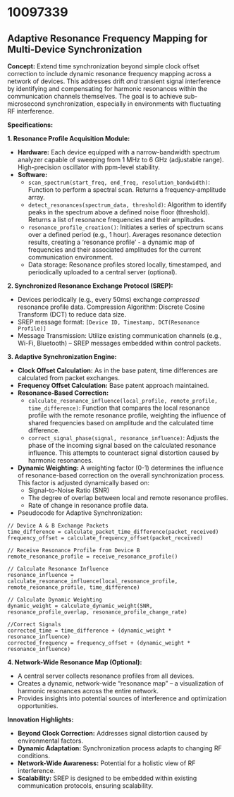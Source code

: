 # 10097339

## Adaptive Resonance Frequency Mapping for Multi-Device Synchronization

**Concept:** Extend time synchronization beyond simple clock offset correction to include dynamic resonance frequency mapping across a network of devices. This addresses drift *and* transient signal interference by identifying and compensating for harmonic resonances within the communication channels themselves. The goal is to achieve sub-microsecond synchronization, especially in environments with fluctuating RF interference.

**Specifications:**

**1. Resonance Profile Acquisition Module:**

*   **Hardware:** Each device equipped with a narrow-bandwidth spectrum analyzer capable of sweeping from 1 MHz to 6 GHz (adjustable range).  High-precision oscillator with ppm-level stability.
*   **Software:**
    *   `scan_spectrum(start_freq, end_freq, resolution_bandwidth)`: Function to perform a spectral scan. Returns a frequency-amplitude array.
    *   `detect_resonances(spectrum_data, threshold)`: Algorithm to identify peaks in the spectrum above a defined noise floor (threshold). Returns a list of resonance frequencies and their amplitudes.
    *   `resonance_profile_creation()`: Initiates a series of spectrum scans over a defined period (e.g., 1 hour). Averages resonance detection results, creating a ‘resonance profile’ - a dynamic map of frequencies and their associated amplitudes for the current communication environment.
    *   Data storage:  Resonance profiles stored locally, timestamped, and periodically uploaded to a central server (optional).

**2.  Synchronized Resonance Exchange Protocol (SREP):**

*   Devices periodically (e.g., every 50ms) exchange *compressed* resonance profile data. Compression Algorithm: Discrete Cosine Transform (DCT) to reduce data size.
*   SREP message format: `[Device ID, Timestamp, DCT(Resonance Profile)]`
*   Message Transmission:  Utilize existing communication channels (e.g., Wi-Fi, Bluetooth) – SREP messages embedded within control packets.

**3. Adaptive Synchronization Engine:**

*   **Clock Offset Calculation:**  As in the base patent, time differences are calculated from packet exchanges.
*   **Frequency Offset Calculation:**  Base patent approach maintained.
*   **Resonance-Based Correction:**
    *   `calculate_resonance_influence(local_profile, remote_profile, time_difference)`: Function that compares the local resonance profile with the remote resonance profile, weighting the influence of shared frequencies based on amplitude and the calculated time difference.
    *   `correct_signal_phase(signal, resonance_influence)`: Adjusts the phase of the incoming signal based on the calculated resonance influence.  This attempts to counteract signal distortion caused by harmonic resonances.
*   **Dynamic Weighting:**  A weighting factor (0-1) determines the influence of resonance-based correction on the overall synchronization process. This factor is adjusted dynamically based on:
    *   Signal-to-Noise Ratio (SNR)
    *   The degree of overlap between local and remote resonance profiles.
    *   Rate of change in resonance profile data.
*   Pseudocode for Adaptive Synchronization:

```
// Device A & B Exchange Packets
time_difference = calculate_packet_time_difference(packet_received)
frequency_offset = calculate_frequency_offset(packet_received)

// Receive Resonance Profile from Device B
remote_resonance_profile = receive_resonance_profile()

// Calculate Resonance Influence
resonance_influence = calculate_resonance_influence(local_resonance_profile, remote_resonance_profile, time_difference)

// Calculate Dynamic Weighting
dynamic_weight = calculate_dynamic_weight(SNR, resonance_profile_overlap, resonance_profile_change_rate)

//Correct Signals
corrected_time = time_difference + (dynamic_weight * resonance_influence)
corrected_frequency = frequency_offset + (dynamic_weight * resonance_influence)

```

**4. Network-Wide Resonance Map (Optional):**

*   A central server collects resonance profiles from all devices.
*   Creates a dynamic, network-wide “resonance map” – a visualization of harmonic resonances across the entire network.
*   Provides insights into potential sources of interference and optimization opportunities.

**Innovation Highlights:**

*   **Beyond Clock Correction:** Addresses signal distortion caused by environmental factors.
*   **Dynamic Adaptation:** Synchronization process adapts to changing RF conditions.
*   **Network-Wide Awareness:** Potential for a holistic view of RF interference.
*   **Scalability:** SREP is designed to be embedded within existing communication protocols, ensuring scalability.